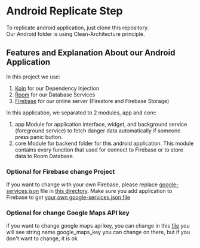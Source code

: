# Android Replicate Step
To replicate android application, just clone this repository.  
Our Android folder is using Clean-Architecture principle.

## Features and Explanation About our Android Application
In this project we use:  
1. [Koin](https://insert-koin.io/) for our Dependency Injection
2. [Room](https://developer.android.com/jetpack/androidx/releases/room) for our Database Services
3. [Firebase](https://firebase.google.com/) for our online server (Firestore and Firebase Storage)  

In this application, we separated to 2 modules, app and core:  
1. app Module for application interface, widget, and background service (foreground service) to fetch danger data automatically if someone press panic button.
2. core Module for backend folder for this android application. This module contains every function that used for connect to Firebase or to store data to Room Database.

### Optional for Firebase change Project
If you want to change with your own Firebase, please replace [google-services.json](https://github.com/B21-CAP0101/bebas-capstone-2021/blob/master/Android/core/google-services.json) file in [this directory](https://github.com/B21-CAP0101/bebas-capstone-2021/tree/master/Android/core). Make sure you add application to Firebase to got [your own google-services.json file](https://support.google.com/firebase/answer/7015592?hl=en)

### Optional for change Google Maps API key
if you want to change google maps api key, you can change in this [file](https://github.com/B21-CAP0101/bebas-capstone-2021/blob/master/androidfd/core/src/main/res/values/strings.xml#L34) you will see
string name google_maps_key you can change on there, but if you don't want to change, it is ok
